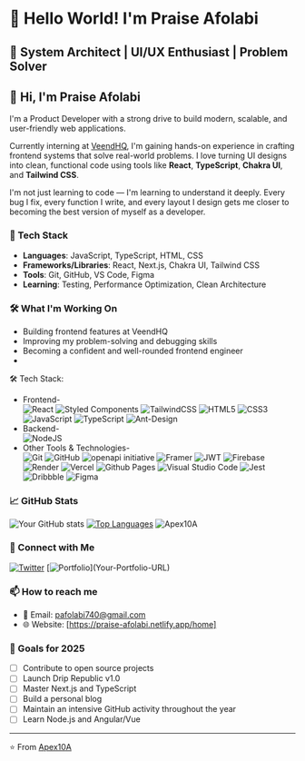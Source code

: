 # 👋 Hello World! I'm Praise Afolabi

## 🚀 System Architect | UI/UX Enthusiast | Problem Solver

## 👋 Hi, I'm Praise Afolabi

I'm a Product Developer with a strong drive to build modern, scalable, and user-friendly web applications.

Currently interning at [VeendHQ](https://veendhq.com), I'm gaining hands-on experience in crafting frontend systems that solve real-world problems. I love turning UI designs into clean, functional code using tools like **React**, **TypeScript**, **Chakra UI**, and **Tailwind CSS**.

I'm not just learning to code — I'm learning to understand it deeply. Every bug I fix, every function I write, and every layout I design gets me closer to becoming the best version of myself as a developer.

### 🚀 Tech Stack
- **Languages**: JavaScript, TypeScript, HTML, CSS
- **Frameworks/Libraries**: React, Next.js, Chakra UI, Tailwind CSS
- **Tools**: Git, GitHub, VS Code, Figma
- **Learning**: Testing, Performance Optimization, Clean Architecture

### 🛠 What I'm Working On
- Building frontend features at VeendHQ
- Improving my problem-solving and debugging skills
- Becoming a confident and well-rounded frontend engineer
- 
🛠️ Tech Stack:
- Frontend- <br/> ![React](https://img.shields.io/badge/react-%2320232a.svg?style=for-the-badge&logo=react&logoColor=%2361DAFB) ![Styled Components](https://img.shields.io/badge/styled--components-DB7093?style=for-the-badge&logo=styled-components&logoColor=white) ![TailwindCSS](https://img.shields.io/badge/tailwindcss-%2338B2AC.svg?style=for-the-badge&logo=tailwind-css&logoColor=white) ![HTML5](https://img.shields.io/badge/html5-%23E34F26.svg?style=for-the-badge&logo=html5&logoColor=white) ![CSS3](https://img.shields.io/badge/css3-%231572B6.svg?style=for-the-badge&logo=css3&logoColor=white) ![JavaScript](https://img.shields.io/badge/javascript-%23323330.svg?style=for-the-badge&logo=javascript&logoColor=%23F7DF1E) ![TypeScript](https://img.shields.io/badge/typescript-%23007ACC.svg?style=for-the-badge&logo=typescript&logoColor=white) ![Ant-Design](https://img.shields.io/badge/-AntDesign-%230170FE?style=for-the-badge&logo=ant-design&logoColor=white)
- Backend- <br/> ![NodeJS](https://img.shields.io/badge/node.js-6DA55F?style=for-the-badge&logo=node.js&logoColor=white) 
- Other Tools & Technologies- <br/> ![Git](https://img.shields.io/badge/git-%23F05033.svg?style=for-the-badge&logo=git&logoColor=white) ![GitHub](https://img.shields.io/badge/github-%23121011.svg?style=for-the-badge&logo=github&logoColor=white) ![openapi initiative](https://img.shields.io/badge/openapiinitiative-%23000000.svg?style=for-the-badge&logo=openapiinitiative&logoColor=white) ![Framer](https://img.shields.io/badge/Framer-black?style=for-the-badge&logo=framer&logoColor=blue) ![JWT](https://img.shields.io/badge/JWT-black?style=for-the-badge&logo=JSON%20web%20tokens) ![Firebase](https://img.shields.io/badge/firebase-%23039BE5.svg?style=for-the-badge&logo=firebase) ![Render](https://img.shields.io/badge/Render-%46E3B7.svg?style=for-the-badge&logo=render&logoColor=white) ![Vercel](https://img.shields.io/badge/vercel-%23000000.svg?style=for-the-badge&logo=vercel&logoColor=white) ![Github Pages](https://img.shields.io/badge/github%20pages-121013?style=for-the-badge&logo=github&logoColor=white) ![Visual Studio Code](https://img.shields.io/badge/Visual%20Studio%20Code-0078d7.svg?style=for-the-badge&logo=visual-studio-code&logoColor=white) ![Jest](https://img.shields.io/badge/-jest-%23C21325?style=for-the-badge&logo=jest&logoColor=white) ![Dribbble](https://img.shields.io/badge/Dribbble-EA4C89?style=for-the-badge&logo=dribbble&logoColor=white)	![Figma](https://img.shields.io/badge/figma-%23F24E1E.svg?style=for-the-badge&logo=figma&logoColor=white)

### 📈 GitHub Stats
![Your GitHub stats](https://github-readme-stats.vercel.app/api?username=Apex10A&show_icons=true&theme=radical)
[![Top Languages](https://github-readme-stats.vercel.app/api/top-langs/?username=Apex10A&layout=donut&theme=chartreuse-dark)](https://github.com/Apex10A/github-readme-stats)
<img src="https://github-profile-trophy.vercel.app/?username=Apex10A" alt="Apex10A" />

### 🤝 Connect with Me
[![Twitter](https://x.com/dev_apexxr)](Your-Twitter-URL)
[![Portfolio]([https://img.shields.io/badge/Portfolio-000000?style=for-the-badge&logo=About.me&logoColor=white](https://praise-afolabi.netlify.app/home))](Your-Portfolio-URL)

### 📫 How to reach me
- 📧 Email: pafolabi740@gmail.com
- 🌐 Website: [https://praise-afolabi.netlify.app/home]

### 🎯 Goals for 2025
- [ ] Contribute to open source projects
- [ ] Launch Drip Republic v1.0
- [ ] Master Next.js and TypeScript
- [ ] Build a personal blog
- [ ] Maintain an intensive GitHub activity throughout the year 
- [ ] Learn Node.js and Angular/Vue

---
⭐️ From [Apex10A](https://github.com/Apex10A)
